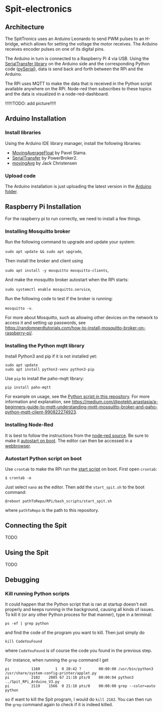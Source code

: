 # Spit-electronics

## Architecture
The SpitTronics uses an Arduino Leonardo to send PWM pulses to an H-bridge, which allows for setting the voltage the motor receives. The Arduino receives encoder pulses on one of its digital pins.

The Arduino in turn is connected to a Raspberry Pi 4 via USB. Using the [SerialTransfer library](https://github.com/PowerBroker2/SerialTransfer/tree/master) on the Arduino side and the corresponding Python code ([pySerial](https://github.com/PowerBroker2/pySerialTransfer/tree/master)), data is send back and forth between the RPi and the Arduino.

The RPi uses MQTT to make the data that is received in the Python script available anywhere on the RPi. Node-red then subscribes to these topics and the data is visualized in a node-red-dashboard.

!!!!!!TODO: add picture!!!!!

## Arduino Installation
### Install libraries
Using the Arduino IDE library manager, install the following libraries:

- [MovingAverageFloat](https://reference.arduino.cc/reference/en/libraries/movingaveragefloat/) by Pavel Slama.
- [SerialTransfer](https://www.arduino.cc/reference/en/libraries/serialtransfer/) by PowerBroker2.
- [movingAvg](https://www.arduino.cc/reference/en/libraries/movingavg/) by Jack Christensen

### Upload code
The Arduino installation is just uploading the latest version in the [Arduino folder](Arduino).

## Raspberry Pi Installation
For the raspberry pi to run correctly, we need to install a few things.

### Installing Mosquitto broker
Run the following command to upgrade and update your system:

`sudo apt update && sudo apt upgrade`,

Then install the broker and client using

`sudo apt install -y mosquitto mosquitto-clients`,

And make the mosquitto broker autostart when the RPi starts:

`sudo systemctl enable mosquitto.service`,

Run the following code to test if the broker is running:

`mosquitto -v`.

For more about Mosquitto, such as allowing other devices on the network to access it and setting up passwords, see https://randomnerdtutorials.com/how-to-install-mosquitto-broker-on-raspberry-pi/.

### Installing the Python mqtt library
Install Python3 and pip if it is not installed yet: 
```
sudo apt update
sudo apt install python3-venv python3-pip
```

Use `pip` to install the paho-mqtt library:

`pip install paho-mqtt`

For example on usage, see the [Python script in this repository](RPi/Spit_RPi_Arduino_V3.py). For more information and explanation, see https://medium.com/@potekh.anastasia/a-beginners-guide-to-mqtt-understanding-mqtt-mosquitto-broker-and-paho-python-mqtt-client-990822274923.

### Installing Node-Red
It is best to follow the instructions from the [node-red source](https://nodered.org/docs/getting-started/raspberrypi#installing-and-upgrading-node-red). Be sure to make it [autostart on boot](https://nodered.org/docs/getting-started/raspberrypi#autostart-on-boot). The editor can then be accessed in a [webbrowser](https://nodered.org/docs/getting-started/raspberrypi#opening-the-editor).

### Autostart Python script on boot
Use `crontab` to make the RPi run the [start script](RPi/bash_scripts/start_spit.sh) on boot. First open `crontab`:

`$ crontab -e`

Just select `nano` as the editor. Then add the `start_spit.sh` to the boot command:

`@reboot pathToRepo/RPi/bash_scripts/start_spit.sh`

where `pathToRepo` is the path to this repository.

## Connecting the Spit
TODO

## Using the Spit
TODO

## Debugging
### Kill running Python scripts
It could happen that the Python script that is ran at startup doesn't exit properly and keeps running in the background, causing all kinds of issues. To kill it (or any other Python process for that manner), type in a terminal:

`ps -ef | grep python`

and find the code of the program you want to kill. Then just simply do

`kill CodeYouFound`

where `CodeYouFound` is of course the code you found in the previous step.

For instance, when running the `grep` command I get
```
pi          1160       1  0 20:42 ?        00:00:00 /usr/bin/python3 /usr/share/system-config-printer/applet.py
pi          2102    2085 67 21:18 pts/0    00:00:04 python3 ../Spit_RPi_Arduino_V3.py
pi          2119    1566  0 21:18 pts/0    00:00:00 grep --color=auto python
```
so if want to kill the Spit program, I would do
`kill 2102`. You can then run the `grep` command again to check if it is indeed killed.